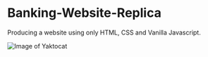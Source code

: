 # Banking-Website-Replica

Producing a website using only HTML, CSS and Vanilla Javascript.

![Image of Yaktocat](https://octodex.github.com/images/yaktocat.png)